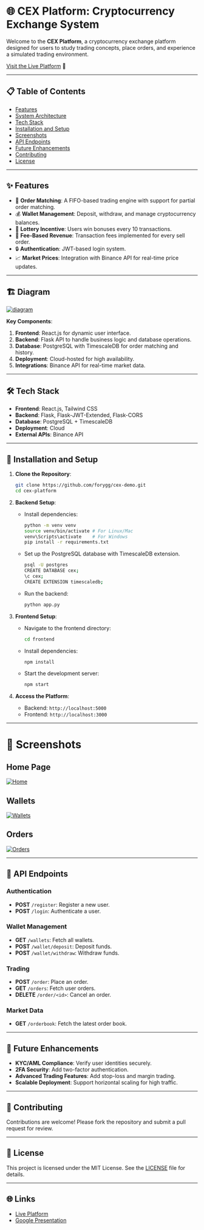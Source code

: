 # 🌐 CEX Platform: Cryptocurrency Exchange System

Welcome to the **CEX Platform**, a cryptocurrency exchange platform designed for users to study trading concepts, place orders, and experience a simulated trading environment.

[Visit the Live Platform](http://85.208.87.192:3001/) 🚀

---

## 📋 Table of Contents
- [Features](#-features)
- [System Architecture](#-system-architecture)
- [Tech Stack](#-tech-stack)
- [Installation and Setup](#-installation-and-setup)
- [Screenshots](#-screenshots)
- [API Endpoints](#-api-endpoints)
- [Future Enhancements](#-future-enhancements)
- [Contributing](#-contributing)
- [License](#-license)

---

## ✨ Features

- 🛒 **Order Matching**: A FIFO-based trading engine with support for partial order matching.
- 💰 **Wallet Management**: Deposit, withdraw, and manage cryptocurrency balances.
- 🎯 **Lottery Incentive**: Users win bonuses every 10 transactions.
- 💸 **Fee-Based Revenue**: Transaction fees implemented for every sell order.
- 🔒 **Authentication**: JWT-based login system.
- 📈 **Market Prices**: Integration with Binance API for real-time price updates.

---

## 🏗 Diagram

[![diagram](https://s.iimg.su/s/18/ipKOdGZ0PL86Ixy7ek1jY8MBYZzSP4lKnW1E6EeJ.png)](https://iimg.su/i/ujTYP)

**Key Components**:
1. **Frontend**: React.js for dynamic user interface.
2. **Backend**: Flask API to handle business logic and database operations.
3. **Database**: PostgreSQL with TimescaleDB for order matching and history.
4. **Deployment**: Cloud-hosted for high availability.
5. **Integrations**: Binance API for real-time market data.

---

## 🛠 Tech Stack

- **Frontend**: React.js, Tailwind CSS
- **Backend**: Flask, Flask-JWT-Extended, Flask-CORS
- **Database**: PostgreSQL + TimescaleDB
- **Deployment**: Cloud
- **External APIs**: Binance API

---

## 🚀 Installation and Setup

1. **Clone the Repository**:
   ```bash
   git clone https://github.com/forygg/cex-demo.git
   cd cex-platform
   ```

2. **Backend Setup**:
   - Install dependencies:
     ```bash
     python -m venv venv
     source venv/bin/activate # For Linux/Mac
     venv\Scripts\activate    # For Windows
     pip install -r requirements.txt
     ```
   - Set up the PostgreSQL database with TimescaleDB extension.
        ```bash
        psql -U postgres
        CREATE DATABASE cex;
        \c cex;
        CREATE EXTENSION timescaledb;
        ```
   - Run the backend:
     ```bash
     python app.py
     ```

3. **Frontend Setup**:
   - Navigate to the frontend directory:
     ```bash
     cd frontend
     ```
   - Install dependencies:
     ```bash
     npm install
     ```
   - Start the development server:
     ```bash
     npm start
     ```

4. **Access the Platform**:
   - Backend: `http://localhost:5000`
   - Frontend: `http://localhost:3000`

---

# 📸 Screenshots

## Home Page
[![Home](https://s.iimg.su/s/18/kAyFl8VL3KyO9nwEoUgznmSrqcvvHQ9JSLSVD0uC.png)](https://iimg.su/i/5AMit)

## Wallets
[![Wallets](https://s.iimg.su/s/18/GlhiZF3qJIyHMIwkipcf5BQ6h0XdtJUXoV9m6hwm.png)](https://iimg.su/i/iLQMo)

## Orders
[![Orders](https://s.iimg.su/s/18/9fo999yaXIzROsw2zYR9fjcPbf1XFXirYr0TYi1r.png)](https://iimg.su/i/UnR0U)

---

## 📡 API Endpoints

### Authentication
- **POST** `/register`: Register a new user.
- **POST** `/login`: Authenticate a user.

### Wallet Management
- **GET** `/wallets`: Fetch all wallets.
- **POST** `/wallet/deposit`: Deposit funds.
- **POST** `/wallet/withdraw`: Withdraw funds.

### Trading
- **POST** `/order`: Place an order.
- **GET** `/orders`: Fetch user orders.
- **DELETE** `/order/<id>`: Cancel an order.

### Market Data
- **GET** `/orderbook`: Fetch the latest order book.

---

## 🔮 Future Enhancements

- **KYC/AML Compliance**: Verify user identities securely.
- **2FA Security**: Add two-factor authentication.
- **Advanced Trading Features**: Add stop-loss and margin trading.
- **Scalable Deployment**: Support horizontal scaling for high traffic.

---

## 🤝 Contributing

Contributions are welcome! Please fork the repository and submit a pull request for review.

---

## 📜 License

This project is licensed under the MIT License. See the [LICENSE](https://github.com/yourusername/cex-platform/blob/main/LICENSE) file for details.

---

## 🌐 Links

- [Live Platform](http://85.208.87.192:3001/)
- [Google Presentation](https://docs.google.com/presentation/d/1xyMJPS2sinNf4aAjXuwl4vK9YB2I-PByUjFtxzJOr7Y/edit?usp=sharing)
